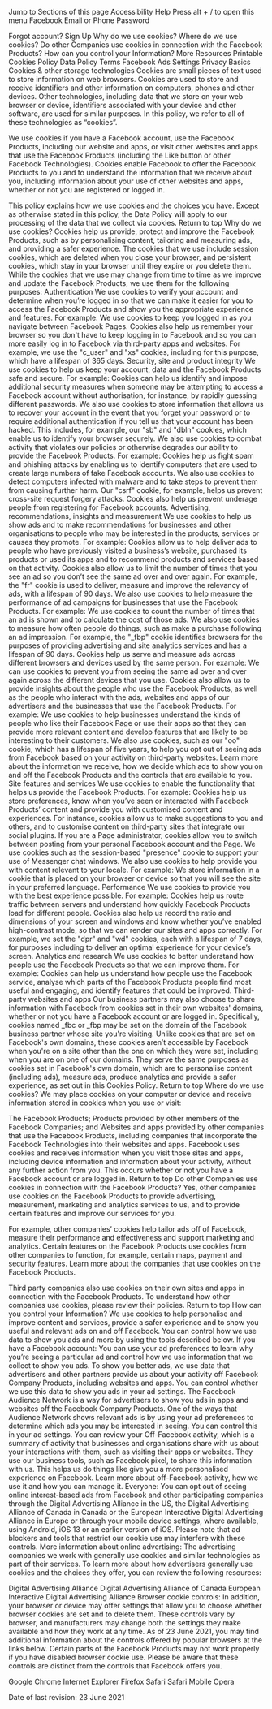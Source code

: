 Jump to
Sections of this page
Accessibility Help
Press alt + / to open this menu
Facebook
Email or Phone	Password
		
	
Forgot account?
Sign Up
Why do we use cookies?
Where do we use cookies?
Do other Companies use cookies in connection with the Facebook Products?
How can you control your Information?
More Resources
Printable Cookies Policy
Data Policy
Terms
Facebook Ads Settings
Privacy Basics
Cookies & other storage technologies
Cookies are small pieces of text used to store information on web browsers. Cookies are used to store and receive identifiers and other information on computers, phones and other devices. Other technologies, including data that we store on your web browser or device, identifiers associated with your device and other software, are used for similar purposes. In this policy, we refer to all of these technologies as “cookies”.

We use cookies if you have a Facebook account, use the Facebook Products, including our website and apps, or visit other websites and apps that use the Facebook Products (including the Like button or other Facebook Technologies). Cookies enable Facebook to offer the Facebook Products to you and to understand the information that we receive about you, including information about your use of other websites and apps, whether or not you are registered or logged in.

This policy explains how we use cookies and the choices you have. Except as otherwise stated in this policy, the Data Policy will apply to our processing of the data that we collect via cookies.
Return to top
Why do we use cookies?
Cookies help us provide, protect and improve the Facebook Products, such as by personalising content, tailoring and measuring ads, and providing a safer experience. The cookies that we use include session cookies, which are deleted when you close your browser, and persistent cookies, which stay in your browser until they expire or you delete them. While the cookies that we use may change from time to time as we improve and update the Facebook Products, we use them for the following purposes:
Authentication
We use cookies to verify your account and determine when you’re logged in so that we can make it easier for you to access the Facebook Products and show you the appropriate experience and features.
For example: We use cookies to keep you logged in as you navigate between Facebook Pages. Cookies also help us remember your browser so you don't have to keep logging in to Facebook and so you can more easily log in to Facebook via third-party apps and websites. For example, we use the "c_user" and "xs" cookies, including for this purpose, which have a lifespan of 365 days.
Security, site and product integrity
We use cookies to help us keep your account, data and the Facebook Products safe and secure.
For example: Cookies can help us identify and impose additional security measures when someone may be attempting to access a Facebook account without authorisation, for instance, by rapidly guessing different passwords. We also use cookies to store information that allows us to recover your account in the event that you forget your password or to require additional authentication if you tell us that your account has been hacked. This includes, for example, our "sb" and "dbln" cookies, which enable us to identify your browser securely.
We also use cookies to combat activity that violates our policies or otherwise degrades our ability to provide the Facebook Products.
For example: Cookies help us fight spam and phishing attacks by enabling us to identify computers that are used to create large numbers of fake Facebook accounts. We also use cookies to detect computers infected with malware and to take steps to prevent them from causing further harm. Our "csrf" cookie, for example, helps us prevent cross-site request forgery attacks. Cookies also help us prevent underage people from registering for Facebook accounts.
Advertising, recommendations, insights and measurement
We use cookies to help us show ads and to make recommendations for businesses and other organisations to people who may be interested in the products, services or causes they promote.
For example: Cookies allow us to help deliver ads to people who have previously visited a business’s website, purchased its products or used its apps and to recommend products and services based on that activity. Cookies also allow us to limit the number of times that you see an ad so you don’t see the same ad over and over again. For example, the "fr" cookie is used to deliver, measure and improve the relevancy of ads, with a lifespan of 90 days.
We also use cookies to help measure the performance of ad campaigns for businesses that use the Facebook Products.
For example: We use cookies to count the number of times that an ad is shown and to calculate the cost of those ads. We also use cookies to measure how often people do things, such as make a purchase following an ad impression. For example, the "_fbp" cookie identifies browsers for the purposes of providing advertising and site analytics services and has a lifespan of 90 days.
Cookies help us serve and measure ads across different browsers and devices used by the same person.
For example: We can use cookies to prevent you from seeing the same ad over and over again across the different devices that you use.
Cookies also allow us to provide insights about the people who use the Facebook Products, as well as the people who interact with the ads, websites and apps of our advertisers and the businesses that use the Facebook Products.
For example: We use cookies to help businesses understand the kinds of people who like their Facebook Page or use their apps so that they can provide more relevant content and develop features that are likely to be interesting to their customers.
We also use cookies, such as our "oo" cookie, which has a lifespan of five years, to help you opt out of seeing ads from Facebook based on your activity on third-party websites. Learn more about the information we receive, how we decide which ads to show you on and off the Facebook Products and the controls that are available to you.
Site features and services
We use cookies to enable the functionality that helps us provide the Facebook Products.
For example: Cookies help us store preferences, know when you’ve seen or interacted with Facebook Products’ content and provide you with customised content and experiences. For instance, cookies allow us to make suggestions to you and others, and to customise content on third-party sites that integrate our social plugins. If you are a Page administrator, cookies allow you to switch between posting from your personal Facebook account and the Page. We use cookies such as the session-based "presence" cookie to support your use of Messenger chat windows.
We also use cookies to help provide you with content relevant to your locale.
For example: We store information in a cookie that is placed on your browser or device so that you will see the site in your preferred language.
Performance
We use cookies to provide you with the best experience possible.
For example: Cookies help us route traffic between servers and understand how quickly Facebook Products load for different people. Cookies also help us record the ratio and dimensions of your screen and windows and know whether you’ve enabled high-contrast mode, so that we can render our sites and apps correctly. For example, we set the "dpr" and "wd" cookies, each with a lifespan of 7 days, for purposes including to deliver an optimal experience for your device’s screen.
Analytics and research
We use cookies to better understand how people use the Facebook Products so that we can improve them.
For example: Cookies can help us understand how people use the Facebook service, analyse which parts of the Facebook Products people find most useful and engaging, and identify features that could be improved.
Third-party websites and apps
Our business partners may also choose to share information with Facebook from cookies set in their own websites' domains, whether or not you have a Facebook account or are logged in. Specifically, cookies named _fbc or _fbp may be set on the domain of the Facebook business partner whose site you're visiting. Unlike cookies that are set on Facebook's own domains, these cookies aren’t accessible by Facebook when you're on a site other than the one on which they were set, including when you are on one of our domains. They serve the same purposes as cookies set in Facebook's own domain, which are to personalise content (including ads), measure ads, produce analytics and provide a safer experience, as set out in this Cookies Policy.
Return to top
Where do we use cookies?
We may place cookies on your computer or device and receive information stored in cookies when you use or visit:


The Facebook Products;
Products provided by other members of the Facebook Companies; and
Websites and apps provided by other companies that use the Facebook Products, including companies that incorporate the Facebook Technologies into their websites and apps. Facebook uses cookies and receives information when you visit those sites and apps, including device information and information about your activity, without any further action from you. This occurs whether or not you have a Facebook account or are logged in.
Return to top
Do other Companies use cookies in connection with the Facebook Products?
Yes, other companies use cookies on the Facebook Products to provide advertising, measurement, marketing and analytics services to us, and to provide certain features and improve our services for you.

For example, other companies’ cookies help tailor ads off of Facebook, measure their performance and effectiveness and support marketing and analytics. Certain features on the Facebook Products use cookies from other companies to function, for example, certain maps, payment and security features. Learn more about the companies that use cookies on the Facebook Products.

Third party companies also use cookies on their own sites and apps in connection with the Facebook Products. To understand how other companies use cookies, please review their policies.
Return to top
How can you control your Information?
We use cookies to help personalise and improve content and services, provide a safer experience and to show you useful and relevant ads on and off Facebook. You can control how we use data to show you ads and more by using the tools described below.
If you have a Facebook account:
You can use your ad preferences to learn why you’re seeing a particular ad and control how we use information that we collect to show you ads.
To show you better ads, we use data that advertisers and other partners provide us about your activity off Facebook Company Products, including websites and apps. You can control whether we use this data to show you ads in your ad settings.
The Facebook Audience Network is a way for advertisers to show you ads in apps and websites off the Facebook Company Products. One of the ways that Audience Network shows relevant ads is by using your ad preferences to determine which ads you may be interested in seeing. You can control this in your ad settings.
You can review your Off-Facebook activity, which is a summary of activity that businesses and organisations share with us about your interactions with them, such as visiting their apps or websites. They use our business tools, such as Facebook pixel, to share this information with us. This helps us do things like give you a more personalised experience on Facebook. Learn more about off-Facebook activity, how we use it and how you can manage it.
Everyone:
You can opt out of seeing online interest-based ads from Facebook and other participating companies through the Digital Advertising Alliance in the US, the Digital Advertising Alliance of Canada in Canada or the European Interactive Digital Advertising Alliance in Europe or through your mobile device settings, where available, using Android, iOS 13 or an earlier version of iOS. Please note that ad blockers and tools that restrict our cookie use may interfere with these controls.
More information about online advertising:
The advertising companies we work with generally use cookies and similar technologies as part of their services. To learn more about how advertisers generally use cookies and the choices they offer, you can review the following resources:

Digital Advertising Alliance
Digital Advertising Alliance of Canada
European Interactive Digital Advertising Alliance
Browser cookie controls:
In addition, your browser or device may offer settings that allow you to choose whether browser cookies are set and to delete them. These controls vary by browser, and manufacturers may change both the settings they make available and how they work at any time. As of 23 June 2021, you may find additional information about the controls offered by popular browsers at the links below. Certain parts of the Facebook Products may not work properly if you have disabled browser cookie use. Please be aware that these controls are distinct from the controls that Facebook offers you.

Google Chrome
Internet Explorer
Firefox
Safari
Safari Mobile
Opera


Date of last revision: 23 June 2021